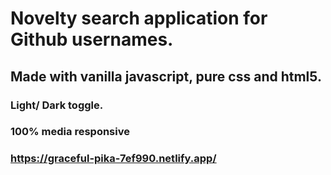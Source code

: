 
# Novelty  search application for Github usernames. 
## Made with vanilla javascript, pure css and html5.
### Light/ Dark toggle.
### 100% media responsive

### https://graceful-pika-7ef990.netlify.app/
